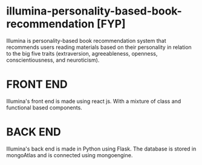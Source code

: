 # illumina-personality-based-book-recommendation [FYP]
Illumina is personality-based book recommendation system that recommends users reading materials based on their personality in relation to the big five traits (extraversion, agreeableness, openness, conscientiousness, and neuroticism). 
 
 # FRONT END
 Illumina's front end is made using react js. With a mixture of class and functional based components.
 
 # BACK END
 Illumina's back end is made in Python using Flask. The database is stored in mongoAtlas and is connected using mongoengine.
